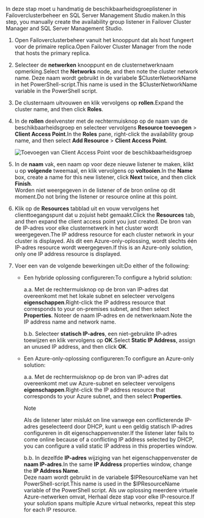 <span data-ttu-id="90639-101">In deze stap moet u handmatig de beschikbaarheidsgroeplistener in Failoverclusterbeheer en SQL Server Management Studio maken.</span><span class="sxs-lookup"><span data-stu-id="90639-101">In this step, you manually create the availability group listener in Failover Cluster Manager and SQL Server Management Studio.</span></span>

1. <span data-ttu-id="90639-102">Open Failoverclusterbeheer vanuit het knooppunt dat als host fungeert voor de primaire replica.</span><span class="sxs-lookup"><span data-stu-id="90639-102">Open Failover Cluster Manager from the node that hosts the primary replica.</span></span>

2. <span data-ttu-id="90639-103">Selecteer de **netwerken** knooppunt en de clusternetwerknaam opmerking.</span><span class="sxs-lookup"><span data-stu-id="90639-103">Select the **Networks** node, and then note the cluster network name.</span></span> <span data-ttu-id="90639-104">Deze naam wordt gebruikt in de variabele $ClusterNetworkName in het PowerShell-script.</span><span class="sxs-lookup"><span data-stu-id="90639-104">This name is used in the $ClusterNetworkName variable in the PowerShell script.</span></span>

3. <span data-ttu-id="90639-105">De clusternaam uitvouwen en klik vervolgens op **rollen**.</span><span class="sxs-lookup"><span data-stu-id="90639-105">Expand the cluster name, and then click **Roles**.</span></span>

4. <span data-ttu-id="90639-106">In de **rollen** deelvenster met de rechtermuisknop op de naam van de beschikbaarheidsgroep en selecteer vervolgens **Resource toevoegen** > **Client Access Point**.</span><span class="sxs-lookup"><span data-stu-id="90639-106">In the **Roles** pane, right-click the availability group name, and then select **Add Resource** > **Client Access Point**.</span></span>
   
    ![Toevoegen van Client Access Point voor de beschikbaarheidsgroep](./media/virtual-machines-sql-server-configure-alwayson-availability-group-listener/IC678769.gif)

5. <span data-ttu-id="90639-108">In de **naam** vak, een naam op voor deze nieuwe listener te maken, klikt u op **volgende** tweemaal, en klik vervolgens op **voltooien**.</span><span class="sxs-lookup"><span data-stu-id="90639-108">In the **Name** box, create a name for this new listener, click **Next** twice, and then click **Finish**.</span></span>  
    <span data-ttu-id="90639-109">Worden niet weergegeven in de listener of de bron online op dit moment.</span><span class="sxs-lookup"><span data-stu-id="90639-109">Do not bring the listener or resource online at this point.</span></span>

6. <span data-ttu-id="90639-110">Klik op de **Resources** tabblad uit en vouw vervolgens het clienttoegangspunt dat u zojuist hebt gemaakt.</span><span class="sxs-lookup"><span data-stu-id="90639-110">Click the **Resources** tab, and then expand the client access point you just created.</span></span> 
    <span data-ttu-id="90639-111">De bron van de IP-adres voor elke clusternetwerk in het cluster wordt weergegeven.</span><span class="sxs-lookup"><span data-stu-id="90639-111">The IP address resource for each cluster network in your cluster is displayed.</span></span> <span data-ttu-id="90639-112">Als dit een Azure-only-oplossing, wordt slechts één IP-adres resource wordt weergegeven.</span><span class="sxs-lookup"><span data-stu-id="90639-112">If this is an Azure-only solution, only one IP address resource is displayed.</span></span>

7. <span data-ttu-id="90639-113">Voer een van de volgende bewerkingen uit:</span><span class="sxs-lookup"><span data-stu-id="90639-113">Do either of the following:</span></span>
   
   * <span data-ttu-id="90639-114">Een hybride oplossing configureren:</span><span class="sxs-lookup"><span data-stu-id="90639-114">To configure a hybrid solution:</span></span>
     
        <span data-ttu-id="90639-115">a.</span><span class="sxs-lookup"><span data-stu-id="90639-115">a.</span></span> <span data-ttu-id="90639-116">Met de rechtermuisknop op de bron van IP-adres dat overeenkomt met het lokale subnet en selecteer vervolgens **eigenschappen**.</span><span class="sxs-lookup"><span data-stu-id="90639-116">Right-click the IP address resource that corresponds to your on-premises subnet, and then select **Properties**.</span></span> <span data-ttu-id="90639-117">Noteer de naam IP-adres en de netwerknaam.</span><span class="sxs-lookup"><span data-stu-id="90639-117">Note the IP address name and network name.</span></span>
   
        <span data-ttu-id="90639-118">b.</span><span class="sxs-lookup"><span data-stu-id="90639-118">b.</span></span> <span data-ttu-id="90639-119">Selecteer **statisch IP-adres**, een niet-gebruikte IP-adres toewijzen en klik vervolgens op **OK**.</span><span class="sxs-lookup"><span data-stu-id="90639-119">Select **Static IP Address**, assign an unused IP address, and then click **OK**.</span></span>
 
   * <span data-ttu-id="90639-120">Een Azure-only-oplossing configureren:</span><span class="sxs-lookup"><span data-stu-id="90639-120">To configure an Azure-only solution:</span></span>

        <span data-ttu-id="90639-121">a.</span><span class="sxs-lookup"><span data-stu-id="90639-121">a.</span></span> <span data-ttu-id="90639-122">Met de rechtermuisknop op de bron van IP-adres dat overeenkomt met uw Azure-subnet en selecteer vervolgens **eigenschappen**.</span><span class="sxs-lookup"><span data-stu-id="90639-122">Right-click the IP address resource that corresponds to your Azure subnet, and then select **Properties**.</span></span>
       
       > [!NOTE]
       > <span data-ttu-id="90639-123">Als de listener later mislukt on line vanwege een conflicterende IP-adres geselecteerd door DHCP, kunt u een geldig statisch IP-adres configureren in dit eigenschappenvenster.</span><span class="sxs-lookup"><span data-stu-id="90639-123">If the listener later fails to come online because of a conflicting IP address selected by DHCP, you can configure a valid static IP address in this properties window.</span></span>
       > 
       > 

       <span data-ttu-id="90639-124">b.</span><span class="sxs-lookup"><span data-stu-id="90639-124">b.</span></span> <span data-ttu-id="90639-125">In dezelfde **IP-adres** wijziging van het eigenschappenvenster de **naam IP-adres**.</span><span class="sxs-lookup"><span data-stu-id="90639-125">In the same **IP Address** properties window, change the **IP Address Name**.</span></span>  
        <span data-ttu-id="90639-126">Deze naam wordt gebruikt in de variabele $IPResourceName van het PowerShell-script.</span><span class="sxs-lookup"><span data-stu-id="90639-126">This name is used in the $IPResourceName variable of the PowerShell script.</span></span> <span data-ttu-id="90639-127">Als uw oplossing meerdere virtuele Azure-netwerken omvat, Herhaal deze stap voor elke IP-resource.</span><span class="sxs-lookup"><span data-stu-id="90639-127">If your solution spans multiple Azure virtual networks, repeat this step for each IP resource.</span></span>

